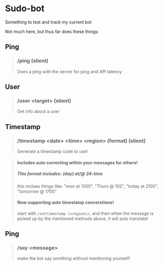 # Sudo-bot
Something to test and track my current bot

Not much here, but thus far does these things:

## Ping
> ### \/ping (slient)
> Does a ping with the server for ping and API latency

## User
> ### \/user \<target\> (slient)
> Get info about a user

## Timestamp
> ### \/timestamp \<date\> \<time\> \<region\> (format) (slient)
> Generate a timestamp code to use!

> #### Includes auto correcting within your messages for others!
> ##### This format includes: (day) at/@ 24-time
> this inclues things like: "mon at 1300", "Thurs @ 100", "today at 2100", "tomorrow @ 1700"
> #### Now supporting auto timestamp converstions!
> start with `/settimestamp \<region\>`, and then when the message is picked up by the mentioned methods above, it will auto translate!

## Ping
> ### \/say \<message\>
> make the bot say somthing without mentioning yourself!